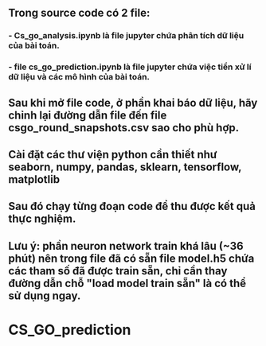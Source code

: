 ## Trong source code có 2 file:
### - Cs_go_analysis.ipynb là file jupyter chứa phân tích dữ liệu của bài toán.
### - file cs_go_prediction.ipynb là file jupyter chứa việc tiền xử lí dữ liệu và các mô hình của bài toán.
## Sau khi mở file code, ở phần khai báo dữ liệu, hãy chỉnh lại đường dẫn file đến file csgo_round_snapshots.csv sao cho phù hợp.
## Cài đặt các thư viện python cần thiết như seaborn, numpy, pandas, sklearn, tensorflow, matplotlib
## Sau đó chạy từng đoạn code để thu được kết quả thực nghiệm. 
## Lưu ý: phần neuron network train khá lâu (~36 phút) nên trong file đã có sẵn file model.h5 chứa các tham số đã được train sẵn, chỉ cần thay đường dẫn chỗ "load model train sẵn" là có thể sử dụng ngay.


# CS_GO_prediction
